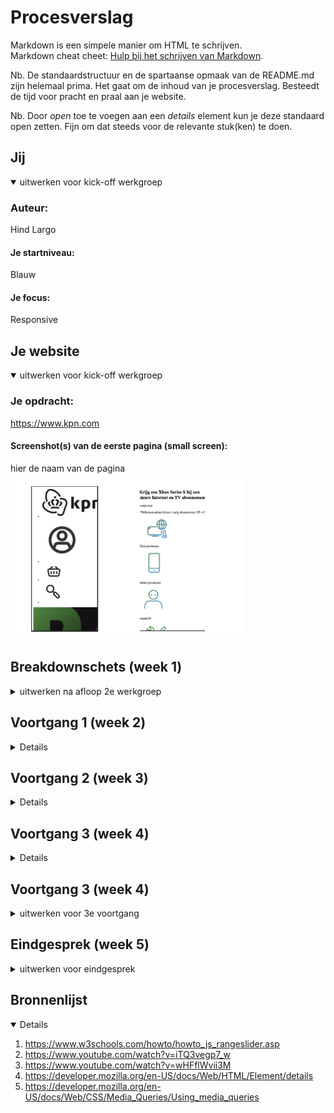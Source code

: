 # Procesverslag
Markdown is een simpele manier om HTML te schrijven.  
Markdown cheat cheet: [Hulp bij het schrijven van Markdown](https://github.com/adam-p/markdown-here/wiki/Markdown-Cheatsheet).

Nb. De standaardstructuur en de spartaanse opmaak van de README.md zijn helemaal prima. Het gaat om de inhoud van je procesverslag. Besteedt de tijd voor pracht en praal aan je website.

Nb. Door *open* toe te voegen aan een *details* element kun je deze standaard open zetten. Fijn om dat steeds voor de relevante stuk(ken) te doen.


## Jij

<details open>
<summary>uitwerken voor kick-off werkgroep</summary>

### Auteur:
Hind Largo

#### Je startniveau:
Blauw

#### Je focus:
Responsive
 
</details>





## Je website

<details open>
<summary>uitwerken voor kick-off werkgroep</summary>

### Je opdracht:
https://www.kpn.com

#### Screenshot(s) van de eerste pagina (small screen): 
hier de naam van de pagina  
<img src="/screenshots/fed-02.png" alt="2" width="375px">





## Breakdownschets (week 1)

<details>
<summary>uitwerken na afloop 2e werkgroep</summary>

### de hele pagina: 
 <img src="screenshots/fed-01.png" alt="1" width="375px">

</details>





## Voortgang 1 (week 2)

<details>
<img src="/screenshots/fed-02.png" alt="3" width="375px">

### Stand van zaken
Ik weet niet zo goed waar ik moet beginnen, programmeren is iets waar ik niet goed in ben. Toen ik bezig geweest ben merkte ik  wel dat de breakdown schets mij voor een deel geholpen heeft.


### Agenda voor meeting
Nvt


</details>





## Voortgang 2 (week 3)

<details>
<img src="/screenshots/fed-03.png" alt="3" width="375px">



### Stand van zaken
Voor mijn gevoel ben ik al wel een stuk verder dan dat ik al was. Het ziet er nog niet helemaal uit als hoe ik het in mijn hoofd heb. Het gaat al wel een stuk beter dan vorig jaar.


### Agenda voor meeting
nvt

</details>





##  Voortgang 3 (week 4)

<details>
 <img src="screenshots/fed-07.png" alt="7" width="375px">
 Ik heb me bezig gehouden om de pagina zo goed mogelijk te krijgen.
</details>





## Voortgang 3 (week 4)

<details>
<summary>uitwerken voor 3e voortgang</summary>
<img src="/screenshots/fed-04.png" alt="4" width="375px">
<img src="./screenshots/fed-05.png" alt="5" width="375px">
<img src="screenshots/fed-06.png" alt="6" width="375px">
### Stand van zaken
Ik had best veel moeite met de navigatie balk goed krijgen. Uiteindlijk is dit toch gelukt. Feedback voor voortgangsgesprek. 
 - Micro-interactie met javascript
 - States op het formulier bij productpagina
 - Content van tweede pagina aanvullen
 Verder HTML & CSS goed


</details>





## Eindgesprek (week 5)

<details>
<summary>uitwerken voor eindgesprek</summary>

### Stand van zaken
Ik ben heel druk bezig geweest met mijn pagina's goed krijgen. Ik heb meer content op de productpagina, waaronder een slider, detailpagina. Ook heb ik micro interacties met javascript en heb ik een formulier vormgegeven in css.
 
### Screenshot(s)
<img src="/screenshots/eindwerk-01.png" alt="4" width="375px">
<img src="./screenshots/eindwerk-02.png" alt="5" width="375px">
<img src="screenshots/eindwerk-03.png" alt="6" width="375px">
<img src="screenshots/eindwerk-04.png" alt="6" width="375px">
</details>





## Bronnenlijst

<details open>


1. https://www.w3schools.com/howto/howto_js_rangeslider.asp   
2. https://www.youtube.com/watch?v=iTQ3vegp7_w 
3. https://www.youtube.com/watch?v=wHFflWvii3M
4. https://developer.mozilla.org/en-US/docs/Web/HTML/Element/details  
5. https://developer.mozilla.org/en-US/docs/Web/CSS/Media_Queries/Using_media_queries

</details>
